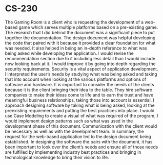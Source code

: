 # CS-230
The Gaming Room is a client who is requesting the development of a web-based game which serves multiple platforms based on a pre-existing game. The research that I did behind the document was a significant piece to put together the documentation. The design document was helpful developing the code that paired with it because it provided a clear foundation for what was needed. It also helped in being an in-depth reference to what was being asked while developing the application. I would revise the recommendation section due to it including less detail than I would include now looking back at it. I would improve it by going into depth regarding the security requirements. Security is a vital aspect of application development. I interpreted the user’s needs by studying what was being asked and taking that into account when looking at the various platforms and options of software and hardware. It is important to consider the needs of the clients because it is the client bringing their idea to the table. They hire software companies to make their ideas come to life and to earn the trust and have meaningful business relationships, taking those into account is essential. I approach designing software by taking what is being asked, looking at the preexisting requirements and putting the best practices into place. I would use Case Modeling to create a visual of what was required of the program, I would implement design patterns such as what was used in the development phase of this document. Communication with the client would be necessary as well as with the development team. In summary, the request for the web-based application led to the design document being established. In designing the software the pairs with the document, it has been important to look over the client’s needs and ensure all of those needs are fulfilled by implementing industry best practices and bringing in technological knowledge to bring their vision to life.
